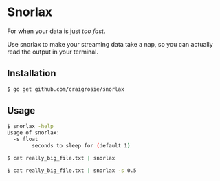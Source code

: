 # Snorlax

For when your data is just _too fast_.

Use snorlax to make your streaming data take a nap, so you can actually read the output in your terminal.

## Installation

```bash
$ go get github.com/craigrosie/snorlax
```

## Usage

```bash
$ snorlax -help
Usage of snorlax:
  -s float
        seconds to sleep for (default 1)

$ cat really_big_file.txt | snorlax

$ cat really_big_file.txt | snorlax -s 0.5
```
